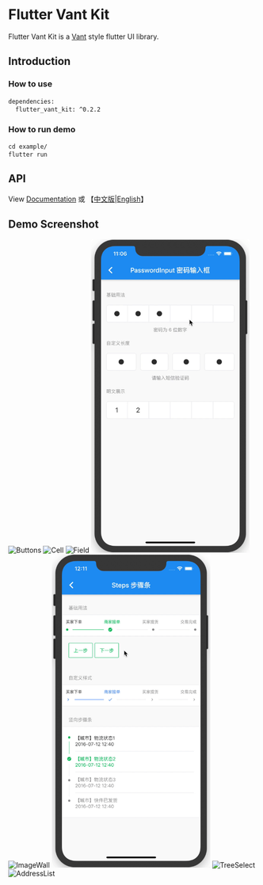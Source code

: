 # Flutter Vant Kit

Flutter Vant Kit is a [Vant](https://youzan.github.io/vant/#/zh-CN/intro) style flutter UI library.

## Introduction

### How to use

```
dependencies:
  flutter_vant_kit: ^0.2.2
```

### How to run demo

```
cd example/
flutter run
```

## API

View [Documentation](https://benjaken.gitbook.io/flutter-vant-kit) 或 【[中文版](./doc/zh)|[English](./doc/en)】

## Demo Screenshot

<img alt="Buttons" src="./imgs/buttons.gif" width="320" />
<img alt="Cell" src="./imgs/cell.gif" width="320" />
<img alt="Field" src="./imgs/field.gif" width="320" />
<img alt="PasswordInput" src="./imgs/passwordInput.gif" width="320" />
<img alt="ImageWall" src="./imgs/imageWall.gif" width="320" />
<img alt="Steps" src="./imgs/steps.gif" width="320" />
<img alt="TreeSelect" src="./imgs/treeSelect.gif" width="320" />
<img alt="AddressList" src="./imgs/addressList.gif" width="320" />
